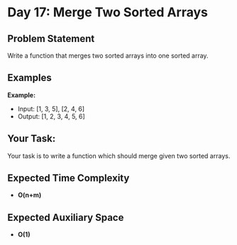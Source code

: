 # Day 17: Merge Two Sorted Arrays

## Problem Statement

Write a function that merges two sorted arrays into one sorted array.

## Examples

**Example:**

- Input: [1, 3, 5], [2, 4, 6]
- Output: [1, 2, 3, 4, 5, 6]

## Your Task:

Your task is to write a function which should merge given two sorted arrays.

## Expected Time Complexity

- **O(n+m)**

## Expected Auxiliary Space

- **O(1)**
